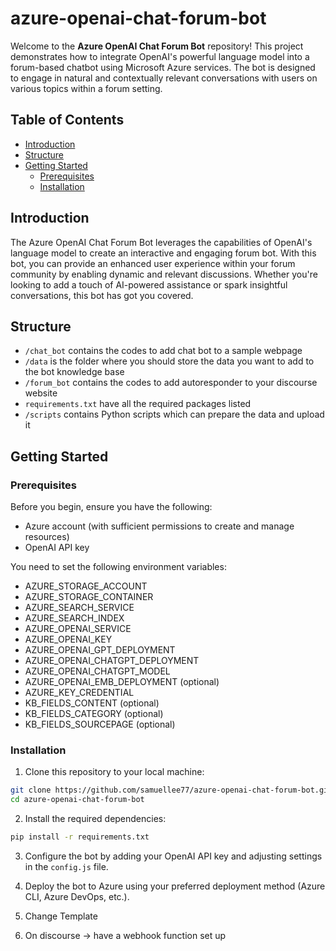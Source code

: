 # azure-openai-chat-forum-bot

Welcome to the **Azure OpenAI Chat Forum Bot** repository! This project demonstrates how to integrate OpenAI's powerful language model into a forum-based chatbot using Microsoft Azure services. The bot is designed to engage in natural and contextually relevant conversations with users on various topics within a forum setting.

## Table of Contents

- [Introduction](#introduction)
- [Structure](#structure)
- [Getting Started](#getting-started)
  - [Prerequisites](#prerequisites)
  - [Installation](#installation)

## Introduction

The Azure OpenAI Chat Forum Bot leverages the capabilities of OpenAI's language model to create an interactive and engaging forum bot. With this bot, you can provide an enhanced user experience within your forum community by enabling dynamic and relevant discussions. Whether you're looking to add a touch of AI-powered assistance or spark insightful conversations, this bot has got you covered.

## Structure

- `/chat_bot` contains the codes to add chat bot to a sample webpage
- `/data` is the folder where you should store the data you want to add to the bot knowledge base
- `/forum_bot` contains the codes to add autoresponder to your discourse website
- `requirements.txt` have all the required packages listed
- `/scripts` contains Python scripts which can prepare the data and upload it

## Getting Started

### Prerequisites

Before you begin, ensure you have the following:

- Azure account (with sufficient permissions to create and manage resources)
- OpenAI API key

You need to set the following environment variables:
- AZURE_STORAGE_ACCOUNT
- AZURE_STORAGE_CONTAINER
- AZURE_SEARCH_SERVICE
- AZURE_SEARCH_INDEX
- AZURE_OPENAI_SERVICE
- AZURE_OPENAI_KEY
- AZURE_OPENAI_GPT_DEPLOYMENT
- AZURE_OPENAI_CHATGPT_DEPLOYMENT
- AZURE_OPENAI_CHATGPT_MODEL
- AZURE_OPENAI_EMB_DEPLOYMENT (optional)
- AZURE_KEY_CREDENTIAL
- KB_FIELDS_CONTENT (optional)
- KB_FIELDS_CATEGORY (optional)
- KB_FIELDS_SOURCEPAGE (optional)

### Installation

1. Clone this repository to your local machine:

```bash
git clone https://github.com/samuellee77/azure-openai-chat-forum-bot.git
cd azure-openai-chat-forum-bot
```

2. Install the required dependencies:

```bash
pip install -r requirements.txt
```

3. Configure the bot by adding your OpenAI API key and adjusting settings in the `config.js` file.

4. Deploy the bot to Azure using your preferred deployment method (Azure CLI, Azure DevOps, etc.).

5. Change Template

6. On discourse -> have a webhook function set up